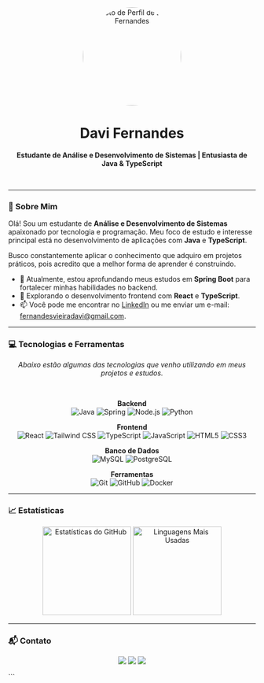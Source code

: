 <div align="center">
  <img src="URL_DA_SUA_FOTO_AQUI" width="200px" alt="Foto de Perfil de Davi Fernandes" style="border-radius:50%;"/>
  <h1>Davi Fernandes</h1>
  <p><strong>Estudante de Análise e Desenvolvimento de Sistemas | Entusiasta de Java & TypeScript</strong></p>
</div>

<br>

---

### 👋 Sobre Mim

Olá! Sou um estudante de **Análise e Desenvolvimento de Sistemas** apaixonado por tecnologia e programação. Meu foco de estudo e interesse principal está no desenvolvimento de aplicações com **Java** e **TypeScript**.

Busco constantemente aplicar o conhecimento que adquiro em projetos práticos, pois acredito que a melhor forma de aprender é construindo.

- 🌱 Atualmente, estou aprofundando meus estudos em **Spring Boot** para fortalecer minhas habilidades no backend.
- 🔭 Explorando o desenvolvimento frontend com **React** e **TypeScript**.
- 📫 Você pode me encontrar no [LinkedIn](https://www.linkedin.com/in/davifernandesvieira/) ou me enviar um e-mail: [fernandesvieiradavi@gmail.com](mailto:fernandesvieiradavi@gmail.com).

---

### 💻 Tecnologias e Ferramentas

<p align="center">
  <i>Abaixo estão algumas das tecnologias que venho utilizando em meus projetos e estudos.</i>
</p>
<br>
<p align="center">
  <strong>Backend</strong><br>
  <img src="https://img.shields.io/badge/Java-ED8B00?style=for-the-badge&logo=openjdk&logoColor=white" alt="Java"/>
  <img src="https://img.shields.io/badge/Spring-6DB33F?style=for-the-badge&logo=spring&logoColor=white" alt="Spring"/>
  <img src="https://img.shields.io/badge/Node.js-339933?style=for-the-badge&logo=nodedotjs&logoColor=white" alt="Node.js"/>
  <img src="https://img.shields.io/badge/Python-3776AB?style=for-the-badge&logo=python&logoColor=white" alt="Python"/>
</p>
<p align="center">
  <strong>Frontend</strong><br>
  <img src="https://img.shields.io/badge/React-20232A?style=for-the-badge&logo=react&logoColor=61DAFB" alt="React"/>
  <img src="https://img.shields.io/badge/Tailwind_CSS-38B2AC?style=for-the-badge&logo=tailwind-css&logoColor=white" alt="Tailwind CSS"/>
  <img src="https://img.shields.io/badge/TypeScript-007ACC?style=for-the-badge&logo=typescript&logoColor=white" alt="TypeScript"/>
  <img src="https://img.shields.io/badge/JavaScript-F7DF1E?style=for-the-badge&logo=javascript&logoColor=black" alt="JavaScript"/>
  <img src="https://img.shields.io/badge/HTML5-E34F26?style=for-the-badge&logo=html5&logoColor=white" alt="HTML5"/>
  <img src="https://img.shields.io/badge/CSS3-1572B6?style=for-the-badge&logo=css3&logoColor=white" alt="CSS3"/>
</p>
<p align="center">
  <strong>Banco de Dados</strong><br>
  <img src="https://img.shields.io/badge/MySQL-4479A1?style=for-the-badge&logo=mysql&logoColor=white" alt="MySQL"/>
  <img src="https://img.shields.io/badge/PostgreSQL-4169E1?style=for-the-badge&logo=postgresql&logoColor=white" alt="PostgreSQL"/>
</p>
<p align="center">
  <strong>Ferramentas</strong><br>
  <img src="https://img.shields.io/badge/Git-F05032?style=for-the-badge&logo=git&logoColor=white" alt="Git"/>
  <img src="https://img.shields.io/badge/GitHub-181717?style=for-the-badge&logo=github&logoColor=white" alt="GitHub"/>
  <img src="https://img.shields.io/badge/Docker-2496ED?style=for-the-badge&logo=docker&logoColor=white" alt="Docker"/>
</p>


---

### 📈 Estatísticas

<div align="center">
  <img height="180em" src="https://github-readme-stats.vercel.app/api?username=davifernandes1&show_icons=true&theme=dracula&include_all_commits=true&count_private=true&hide_border=true&border_radius=10" alt="Estatísticas do GitHub"/>
  <img height="180em" src="https://github-readme-stats.vercel.app/api/top-langs/?username=davifernandes1&layout=compact&langs_count=7&theme=dracula&hide_border=true&border_radius=10" alt="Linguagens Mais Usadas"/>
</div>

---

### 📬 Contato

<p align="center">
<a href="https://www.linkedin.com/in/davifernandesvieira/" target="_blank"><img src="https://img.shields.io/badge/-LinkedIn-0077B5?style=for-the-badge&logo=linkedin&logoColor=white" target="_blank"></a>
<a href="mailto:fernandesvieiradavi@gmail.com"><img src="https://img.shields.io/badge/-Gmail-D14836?style=for-the-badge&logo=gmail&logoColor=white" target="_blank"></a>
<a href="https://github.com/davifernandes1" target="_blank"><img src="https://img.shields.io/badge/-GitHub-181717?style=for-the-badge&logo=github&logoColor=white" target="_blank"></a>
</p>
```
